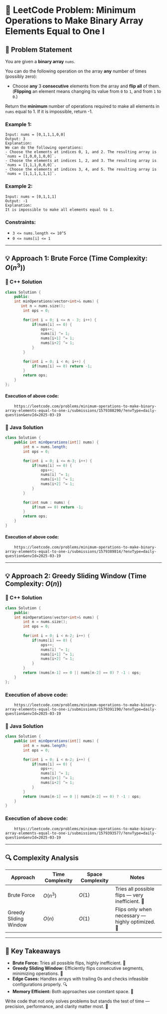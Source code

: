 # 🧠 LeetCode Problem: Minimum Operations to Make Binary Array Elements Equal to One I

## 📌 Problem Statement

You are given a **binary array** `nums`.

You can do the following operation on the array **any** number of times (possibly zero):

- Choose **any** 3 **consecutive** elements from the array and **flip all** of them.  
(**Flipping** an element means changing its value from `0` to `1`, and from `1` to `0`.)

Return the **minimum** number of operations required to make all elements in `nums` equal to 1. If it is impossible, return -1.

### Example 1:

```plaintext
Input: nums = [0,1,1,1,0,0]
Output: 3
Explanation:
We can do the following operations:
- Choose the elements at indices 0, 1, and 2. The resulting array is `nums = [1,0,0,1,0,0]`.
- Choose the elements at indices 1, 2, and 3. The resulting array is `nums = [1,1,1,0,0,0]`.
- Choose the elements at indices 3, 4, and 5. The resulting array is `nums = [1,1,1,1,1,1]`.
```

### Example 2:

```plaintext
Input: nums = [0,1,1,1]
Output: -1
Explanation:
It is impossible to make all elements equal to 1.
```

### Constraints:
- `3 <= nums.length <= 10^5`
- `0 <= nums[i] <= 1`

---

## 💡 Approach 1: Brute Force (Time Complexity: $O(n^3)$)

### 🔧 C++ Solution
```cpp
class Solution {
    public:
    int minOperations(vector<int>& nums) {
       int n = nums.size();
        int ops = 0;
        
        for(int i = 0; i <= n - 3; i++) {
            if(nums[i] == 0) {
                ops++;
                nums[i] ^= 1;
                nums[i+1] ^= 1;
                nums[i+2] ^= 1;
            }
        }
        
        for(int i = 0; i < n; i++) {
            if(nums[i] == 0) return -1;
        }
        return ops; 
    }
};
```

#### Execution of above code:
```link
    https://leetcode.com/problems/minimum-operations-to-make-binary-array-elements-equal-to-one-i/submissions/1579388290/?envType=daily-question&envId=2025-03-19
```

### 🔧 Java Solution
```java
class Solution {
    public int minOperations(int[] nums) {
        int n = nums.length;
        int ops = 0;
        
        for(int i = 0; i <= n-3; i++) {
            if(nums[i] == 0) {
                ops++;
                nums[i] ^= 1;
                nums[i+1] ^= 1;
                nums[i+2] ^= 1;
            }
        }
        
        for(int num : nums) {
            if(num == 0) return -1;
        }
        return ops;
    }
}
```

#### Execution of above code:
```link
    https://leetcode.com/problems/minimum-operations-to-make-binary-array-elements-equal-to-one-i/submissions/1579389814/?envType=daily-question&envId=2025-03-19
```

---

## 💡 Approach 2: Greedy Sliding Window (Time Complexity: $O(n)$)

### 🔧 C++ Solution
```cpp
class Solution {
    public:
    int minOperations(vector<int>& nums) {
        int n = nums.size();
        int ops = 0;
        
        for(int i = 0; i < n-2; i++) {
            if(nums[i] == 0) {
                ops++;
                nums[i] ^= 1;
                nums[i+1] ^= 1;
                nums[i+2] ^= 1;
            }
        }
        return (nums[n-1] == 0 || nums[n-2] == 0) ? -1 : ops;
    }
};
```

### Execution of above code:
```link
    https://leetcode.com/problems/minimum-operations-to-make-binary-array-elements-equal-to-one-i/submissions/1579391190/?envType=daily-question&envId=2025-03-19
```

### 🔧 Java Solution
```java
class Solution {
    public int minOperations(int[] nums) {
        int n = nums.length;
        int ops = 0;
        
        for(int i = 0; i < n-2; i++) {
            if(nums[i] == 0) {
                ops++;
                nums[i] ^= 1;
                nums[i+1] ^= 1;
                nums[i+2] ^= 1;
            }
        }
        return (nums[n-1] == 0 || nums[n-2] == 0) ? -1 : ops;
    }
}
```

### Execution of above code:
```link
    https://leetcode.com/problems/minimum-operations-to-make-binary-array-elements-equal-to-one-i/submissions/1579393577/?envType=daily-question&envId=2025-03-19
```

---

## 🔍 Complexity Analysis

| Approach              | Time Complexity | Space Complexity | Notes |
|-----------------------|-----------------|------------------|-------|
| Brute Force           | $O(n^3)$        | $O(1)$           | Tries all possible flips — very inefficient. 🚫 |
| Greedy Sliding Window | $O(n)$          | $O(1)$           | Flips only when necessary — highly optimized. 🚀 |

---

## 🏅 Key Takeaways  

- **Brute Force:** Tries all possible flips, highly inefficient. 🚫  
- **Greedy Sliding Window:** Efficiently flips consecutive segments, minimizing operations. 🚀  
- **Edge Cases:** Handles arrays with trailing 0s and checks infeasible configurations properly. 🔍  
- **Memory Efficient:** Both approaches use constant space. 📌  

Write code that not only solves problems but stands the test of time — precision, performance, and clarity matter most. 🎯

